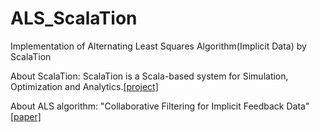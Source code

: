 # ALS_ScalaTion
Implementation of Alternating Least Squares Algorithm(Implicit Data) by ScalaTion

About ScalaTion:
ScalaTion is a Scala-based system for Simulation, Optimization and Analytics.[[project]](https://github.com/scalation/scalation)

About ALS algorithm:
"Collaborative Filtering for Implicit Feedback Data" [[paper]](http://yifanhu.net/PUB/cf.pdf)  

